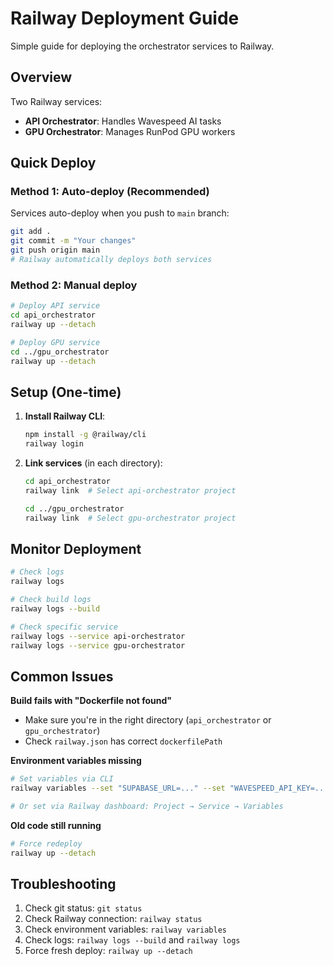 # Railway Deployment Guide

Simple guide for deploying the orchestrator services to Railway.

## Overview

Two Railway services:
- **API Orchestrator**: Handles Wavespeed AI tasks
- **GPU Orchestrator**: Manages RunPod GPU workers

## Quick Deploy

### Method 1: Auto-deploy (Recommended)
Services auto-deploy when you push to `main` branch:

```bash
git add .
git commit -m "Your changes"
git push origin main
# Railway automatically deploys both services
```

### Method 2: Manual deploy
```bash
# Deploy API service
cd api_orchestrator
railway up --detach

# Deploy GPU service  
cd ../gpu_orchestrator
railway up --detach
```

## Setup (One-time)

1. **Install Railway CLI**:
   ```bash
   npm install -g @railway/cli
   railway login
   ```

2. **Link services** (in each directory):
   ```bash
   cd api_orchestrator
   railway link  # Select api-orchestrator project
   
   cd ../gpu_orchestrator  
   railway link  # Select gpu-orchestrator project
   ```

## Monitor Deployment

```bash
# Check logs
railway logs

# Check build logs  
railway logs --build

# Check specific service
railway logs --service api-orchestrator
railway logs --service gpu-orchestrator
```

## Common Issues

**Build fails with "Dockerfile not found"**
- Make sure you're in the right directory (`api_orchestrator` or `gpu_orchestrator`)
- Check `railway.json` has correct `dockerfilePath`

**Environment variables missing**
```bash
# Set variables via CLI
railway variables --set "SUPABASE_URL=..." --set "WAVESPEED_API_KEY=..."

# Or set via Railway dashboard: Project → Service → Variables
```

**Old code still running**
```bash
# Force redeploy
railway up --detach
```

## Troubleshooting

1. Check git status: `git status`
2. Check Railway connection: `railway status`  
3. Check environment variables: `railway variables`
4. Check logs: `railway logs --build` and `railway logs`
5. Force fresh deploy: `railway up --detach`
